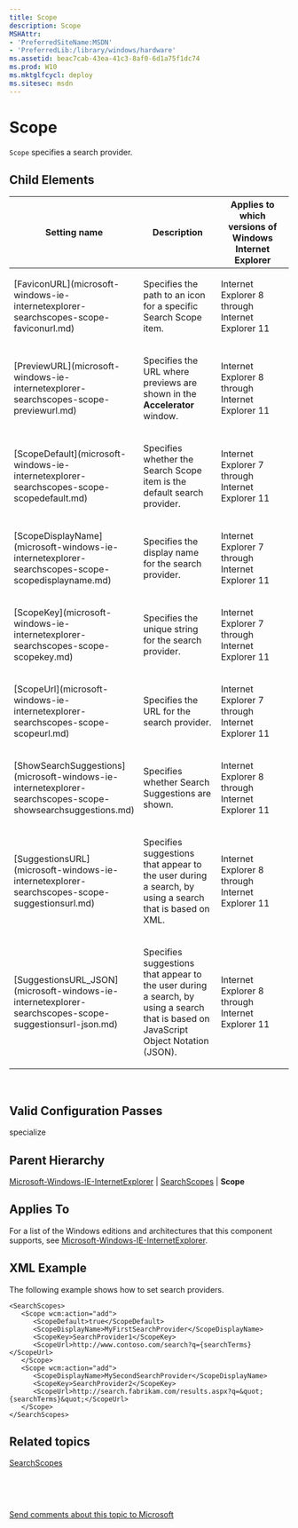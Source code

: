 ```yaml
---
title: Scope
description: Scope
MSHAttr:
- 'PreferredSiteName:MSDN'
- 'PreferredLib:/library/windows/hardware'
ms.assetid: beac7cab-43ea-41c3-8af0-6d1a75f1dc74
ms.prod: W10
ms.mktglfcycl: deploy
ms.sitesec: msdn
---
```


# Scope


`Scope` specifies a search provider.

## Child Elements


<table>
<colgroup>
<col width="33%" />
<col width="33%" />
<col width="33%" />
</colgroup>
<thead>
<tr class="header">
<th>Setting name</th>
<th>Description</th>
<th>Applies to which versions of Windows Internet Explorer</th>
</tr>
</thead>
<tbody>
<tr class="odd">
<td><p>[FaviconURL](microsoft-windows-ie-internetexplorer-searchscopes-scope-faviconurl.md)</p></td>
<td><p>Specifies the path to an icon for a specific Search Scope item.</p></td>
<td><p>Internet Explorer 8 through Internet Explorer 11</p></td>
</tr>
<tr class="even">
<td><p>[PreviewURL](microsoft-windows-ie-internetexplorer-searchscopes-scope-previewurl.md)</p></td>
<td><p>Specifies the URL where previews are shown in the <strong>Accelerator</strong> window.</p></td>
<td><p>Internet Explorer 8 through Internet Explorer 11</p></td>
</tr>
<tr class="odd">
<td><p>[ScopeDefault](microsoft-windows-ie-internetexplorer-searchscopes-scope-scopedefault.md)</p></td>
<td><p>Specifies whether the Search Scope item is the default search provider.</p></td>
<td><p>Internet Explorer 7 through Internet Explorer 11</p></td>
</tr>
<tr class="even">
<td><p>[ScopeDisplayName](microsoft-windows-ie-internetexplorer-searchscopes-scope-scopedisplayname.md)</p></td>
<td><p>Specifies the display name for the search provider.</p></td>
<td><p>Internet Explorer 7 through Internet Explorer 11</p></td>
</tr>
<tr class="odd">
<td><p>[ScopeKey](microsoft-windows-ie-internetexplorer-searchscopes-scope-scopekey.md)</p></td>
<td><p>Specifies the unique string for the search provider.</p></td>
<td><p>Internet Explorer 7 through Internet Explorer 11</p></td>
</tr>
<tr class="even">
<td><p>[ScopeUrl](microsoft-windows-ie-internetexplorer-searchscopes-scope-scopeurl.md)</p></td>
<td><p>Specifies the URL for the search provider.</p></td>
<td><p>Internet Explorer 7 through Internet Explorer 11</p></td>
</tr>
<tr class="odd">
<td><p>[ShowSearchSuggestions](microsoft-windows-ie-internetexplorer-searchscopes-scope-showsearchsuggestions.md)</p></td>
<td><p>Specifies whether Search Suggestions are shown.</p></td>
<td><p>Internet Explorer 8 through Internet Explorer 11</p></td>
</tr>
<tr class="even">
<td><p>[SuggestionsURL](microsoft-windows-ie-internetexplorer-searchscopes-scope-suggestionsurl.md)</p></td>
<td><p>Specifies suggestions that appear to the user during a search, by using a search that is based on XML.</p></td>
<td><p>Internet Explorer 8 through Internet Explorer 11</p></td>
</tr>
<tr class="odd">
<td><p>[SuggestionsURL_JSON](microsoft-windows-ie-internetexplorer-searchscopes-scope-suggestionsurl-json.md)</p></td>
<td><p>Specifies suggestions that appear to the user during a search, by using a search that is based on JavaScript Object Notation (JSON).</p></td>
<td><p>Internet Explorer 8 through Internet Explorer 11</p></td>
</tr>
</tbody>
</table>

 

## Valid Configuration Passes


specialize

## Parent Hierarchy


[Microsoft-Windows-IE-InternetExplorer](mmicrosoft-windows-ie-internetexplorer.md) | [SearchScopes](microsoft-windows-ie-internetexplorer-searchscopes.md) | **Scope**

## Applies To


For a list of the Windows editions and architectures that this component supports, see [Microsoft-Windows-IE-InternetExplorer](microsoft-windows-ie-internetexplorer.md).

## XML Example


The following example shows how to set search providers.

``` syntax
<SearchScopes>
   <Scope wcm:action="add">
      <ScopeDefault>true</ScopeDefault>
      <ScopeDisplayName>MyFirstSearchProvider</ScopeDisplayName>
      <ScopeKey>SearchProvider1</ScopeKey>
      <ScopeUrl>http://www.contoso.com/search?q={searchTerms}</ScopeUrl>
   </Scope>
   <Scope wcm:action="add">
      <ScopeDisplayName>MySecondSearchProvider</ScopeDisplayName>
      <ScopeKey>SearchProvider2</ScopeKey>
      <ScopeUrl>http://search.fabrikam.com/results.aspx?q=&quot;{searchTerms}&quot;</ScopeUrl>
   </Scope>
</SearchScopes>
```

## Related topics


[SearchScopes](microsoft-windows-ie-internetexplorer-searchscopes.md)

 

 

[Send comments about this topic to Microsoft](mailto:wsddocfb@microsoft.com?subject=Documentation%20feedback%20%5Bp_unattend\p_unattend%5D:%20Scope%20%20RELEASE:%20%2810/3/2016%29&body=%0A%0APRIVACY%20STATEMENT%0A%0AWe%20use%20your%20feedback%20to%20improve%20the%20documentation.%20We%20don't%20use%20your%20email%20address%20for%20any%20other%20purpose,%20and%20we'll%20remove%20your%20email%20address%20from%20our%20system%20after%20the%20issue%20that%20you're%20reporting%20is%20fixed.%20While%20we're%20working%20to%20fix%20this%20issue,%20we%20might%20send%20you%20an%20email%20message%20to%20ask%20for%20more%20info.%20Later,%20we%20might%20also%20send%20you%20an%20email%20message%20to%20let%20you%20know%20that%20we've%20addressed%20your%20feedback.%0A%0AFor%20more%20info%20about%20Microsoft's%20privacy%20policy,%20see%20http://privacy.microsoft.com/default.aspx. "Send comments about this topic to Microsoft")






